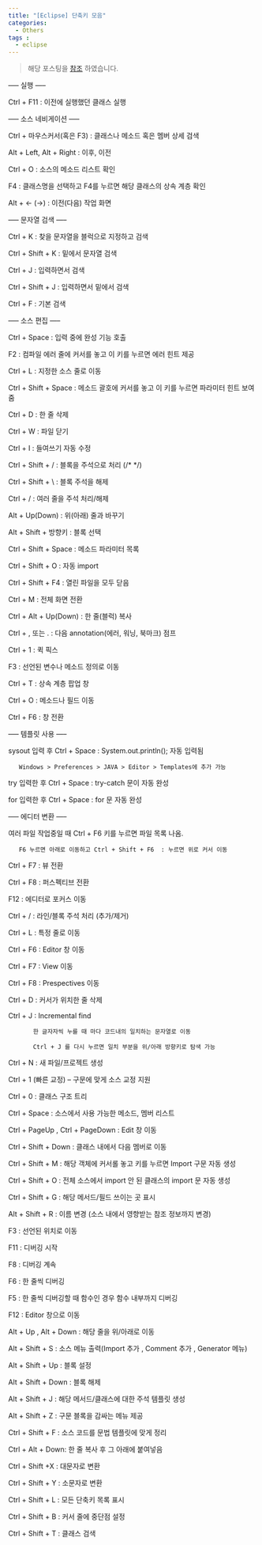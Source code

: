 ```yaml
---
title: "[Eclipse] 단축키 모음"
categories: 
  - Others
tags : 
  - eclipse
---
```


> 해당 포스팅을 [참조](http://blog.daum.net/sualchi/13720369) 하였습니다.

—– 실행 —–

Ctrl + F11 : 이전에 실행했던 클래스 실행

 

—– 소스 네비게이션 —–

Ctrl + 마우스커서(혹은 F3) : 클래스나 메소드 혹은 멤버 상세 검색

Alt + Left, Alt + Right : 이후, 이전

Ctrl + O : 소스의 메소드 리스트 확인

F4 : 클래스명을 선택하고 F4를 누르면 해당 클래스의 상속 계층 확인

Alt + <- (->) : 이전(다음) 작업 화면

 

—– 문자열 검색 —–

Ctrl + K : 찾을 문자열을 블럭으로 지정하고 검색

Ctrl + Shift + K : 밑에서 문자열 검색

Ctrl + J : 입력하면서 검색

Ctrl + Shift + J : 입력하면서 밑에서 검색

Ctrl + F : 기본 검색

 

—– 소스 편집 —–

Ctrl + Space : 입력 중에 완성 기능 호출 

F2 : 컴파일 에러 줄에 커서를 놓고 이 키를 누르면 에러 힌트 제공

Ctrl + L : 지정한 소스 줄로 이동

Ctrl + Shift + Space : 메소드 괄호에 커서를 놓고 이 키를 누르면 파라미터 힌트 보여줌

Ctrl + D : 한 줄 삭제

Ctrl + W : 파일 닫기

Ctrl + I : 들여쓰기 자동 수정

Ctrl + Shift + / : 블록을 주석으로 처리 (/* */)

Ctrl + Shift + \ : 블록 주석을 해제

Ctrl + / : 여러 줄을 주석 처리/해제

Alt + Up(Down) : 위(아래) 줄과 바꾸기

Alt + Shift + 방향키 : 블록 선택

Ctrl + Shift + Space : 메소드 파라미터 목록

Ctrl + Shift + O : 자동 import 

Ctrl + Shift + F4 : 열린 파일을 모두 닫음

Ctrl + M : 전체 화면 전환

Ctrl + Alt + Up(Down) : 한 줄(블럭) 복사

Ctrl + , 또는 . : 다음 annotation(에러, 워닝, 북마크) 점프

Ctrl + 1 : 퀵 픽스

F3 : 선언된 변수나  메소드 정의로 이동

Ctrl + T : 상속 계층 팝업 창 

Ctrl + O : 메소드나 필드 이동

Ctrl + F6 : 창 전환

 

—– 템플릿 사용 —–

sysout 입력 후 Ctrl + Space :  System.out.println(); 자동 입력됨

       Windows > Preferences > JAVA > Editor > Templates에 추가 가능 

try 입력한 후 Ctrl + Space : try-catch 문이 자동 완성

for 입력한 후 Ctrl + Space : for 문 자동 완성



—– 에디터 변환 —–

여러 파일 작업중일 때 Ctrl + F6 키를 누르면 파일 목록 나옴.  

       F6 누르면 아래로 이동하고 Ctrl + Shift + F6  : 누르면 위로 커서 이동

Ctrl + F7 : 뷰 전환

Ctrl + F8 : 퍼스펙티브 전환

F12 : 에디터로 포커스 이동 

Ctrl + / :  라인/블록 주석 처리 (추가/제거)

Ctrl + L : 특정 줄로 이동

Ctrl + F6 : Editor 창 이동

Ctrl + F7 : View 이동

Ctrl + F8 : Prespectives 이동

Ctrl + D : 커서가 위치한 줄 삭제 

Ctrl + J : Incremental find 

           한 글자자씩 누를 때 마다 코드내의 일치하는 문자열로 이동 

           Ctrl + J 를 다시 누르면 일치 부분을 위/아래 방향키로 탐색 가능

Ctrl + N : 새 파일/프로젝트 생성

Ctrl + 1 (빠른 교정) – 구문에 맞게 소스 교정 지원

Ctrl + 0 : 클래스 구조 트리

Ctrl + Space :  소스에서 사용 가능한 메소드, 멤버 리스트

Ctrl + PageUp , Ctrl + PageDown : Edit 창 이동

Ctrl + Shift + Down : 클래스 내에서 다음 멤버로 이동

Ctrl + Shift + M : 해당 객체에 커서롤 놓고 키를 누르면 Import 구문 자동 생성

Ctrl + Shift + O :  전체 소스에서 import 안 된 클래스의 import 문 자동 생성

Ctrl + Shift + G : 해당 메서드/필드 쓰이는 곳 표시

Alt + Shift + R : 이름 변경 (소스 내에서 영향받는 참조 정보까지 변경)

F3 : 선언된 위치로 이동

F11 : 디버깅 시작

F8 : 디버깅 계속

F6 : 한 줄씩 디버깅 

F5 : 한 줄씩 디버깅할 때 함수인 경우 함수 내부까지 디버깅

F12 : Editor 창으로 이동 

Alt + Up , Alt + Down :  해당 줄을 위/아래로 이동

Alt + Shift + S :  소스 메뉴 출력(Import 추가 , Comment 추가 , Generator 메뉴)

Alt + Shift + Up : 블록 설정 

Alt + Shift + Down : 블록 해제 

Alt + Shift + J :  해당 메서드/클래스에 대한 주석 템플릿 생성

Alt + Shift + Z : 구문 블록을 감싸는 메뉴 제공

Ctrl + Shift + F : 소스 코드를 문법 템플릿에 맞게 정리

Ctrl + Alt + Down: 한 줄 복사 후 그 아래에 붙여넣음

Ctrl + Shift +X : 대문자로 변환

Ctrl + Shift + Y : 소문자로 변환

Ctrl + Shift + L : 모든 단축키 목록 표시

Ctrl + Shift + B : 커서 줄에 중단점 설정

Ctrl + Shift + T : 클래스 검색

